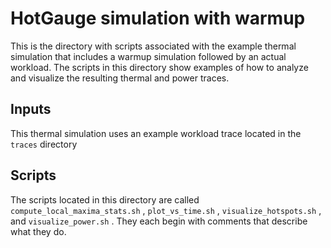 # HotGauge simulation with warmup
This is the directory with scripts associated with the example thermal simulation that includes a
warmup simulation followed by an actual workload. The scripts in this directory show examples of how
to analyze and visualize the resulting thermal and power traces.

## Inputs
This thermal simulation uses an example workload trace located in the `traces` directory

## Scripts
The scripts located in this directory are called
`compute_local_maxima_stats.sh`
,
`plot_vs_time.sh`
,
`visualize_hotspots.sh`
,
and
`visualize_power.sh`
.
They each begin with comments that describe what they do.
